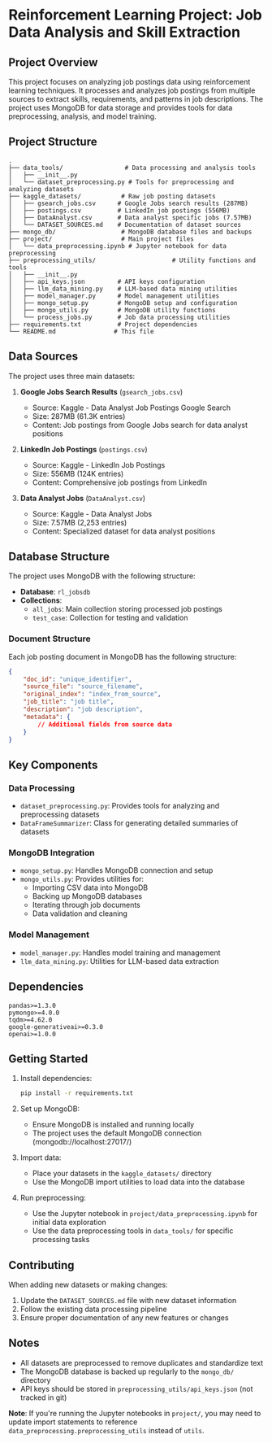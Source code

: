 # Reinforcement Learning Project: Job Data Analysis and Skill Extraction

## Project Overview
This project focuses on analyzing job postings data using reinforcement learning techniques. It processes and analyzes job postings from multiple sources to extract skills, requirements, and patterns in job descriptions. The project uses MongoDB for data storage and provides tools for data preprocessing, analysis, and model training.

## Project Structure

```
.
├── data_tools/                 # Data processing and analysis tools
│   ├── __init__.py
│   └── dataset_preprocessing.py # Tools for preprocessing and analyzing datasets
├── kaggle_datasets/           # Raw job posting datasets
│   ├── gsearch_jobs.csv      # Google Jobs search results (287MB)
│   ├── postings.csv          # LinkedIn job postings (556MB)
│   ├── DataAnalyst.csv       # Data analyst specific jobs (7.57MB)
│   └── DATASET_SOURCES.md    # Documentation of dataset sources
├── mongo_db/                  # MongoDB database files and backups
├── project/                   # Main project files
│   └── data_preprocessing.ipynb # Jupyter notebook for data preprocessing
├── preprocessing_utils/                     # Utility functions and tools
│   ├── __init__.py
│   ├── api_keys.json         # API keys configuration
│   ├── llm_data_mining.py    # LLM-based data mining utilities
│   ├── model_manager.py      # Model management utilities
│   ├── mongo_setup.py        # MongoDB setup and configuration
│   ├── mongo_utils.py        # MongoDB utility functions
│   └── process_jobs.py       # Job data processing utilities
├── requirements.txt          # Project dependencies
└── README.md                # This file
```

## Data Sources

The project uses three main datasets:

1. **Google Jobs Search Results** (`gsearch_jobs.csv`)
   - Source: Kaggle - Data Analyst Job Postings Google Search
   - Size: 287MB (61.3K entries)
   - Content: Job postings from Google Jobs search for data analyst positions

2. **LinkedIn Job Postings** (`postings.csv`)
   - Source: Kaggle - LinkedIn Job Postings
   - Size: 556MB (124K entries)
   - Content: Comprehensive job postings from LinkedIn

3. **Data Analyst Jobs** (`DataAnalyst.csv`)
   - Source: Kaggle - Data Analyst Jobs
   - Size: 7.57MB (2,253 entries)
   - Content: Specialized dataset for data analyst positions

## Database Structure

The project uses MongoDB with the following structure:

- **Database**: `rl_jobsdb`
- **Collections**:
  - `all_jobs`: Main collection storing processed job postings
  - `test_case`: Collection for testing and validation

### Document Structure
Each job posting document in MongoDB has the following structure:
```json
{
    "doc_id": "unique_identifier",
    "source_file": "source_filename",
    "original_index": "index_from_source",
    "job_title": "job title",
    "description": "job description",
    "metadata": {
        // Additional fields from source data
    }
}
```

## Key Components

### Data Processing
- `dataset_preprocessing.py`: Provides tools for analyzing and preprocessing datasets
- `DataFrameSummarizer`: Class for generating detailed summaries of datasets

### MongoDB Integration
- `mongo_setup.py`: Handles MongoDB connection and setup
- `mongo_utils.py`: Provides utilities for:
  - Importing CSV data into MongoDB
  - Backing up MongoDB databases
  - Iterating through job documents
  - Data validation and cleaning

### Model Management
- `model_manager.py`: Handles model training and management
- `llm_data_mining.py`: Utilities for LLM-based data extraction

## Dependencies
```
pandas>=1.3.0
pymongo>=4.0.0
tqdm>=4.62.0
google-generativeai>=0.3.0
openai>=1.0.0
```

## Getting Started

1. Install dependencies:
   ```bash
   pip install -r requirements.txt
   ```

2. Set up MongoDB:
   - Ensure MongoDB is installed and running locally
   - The project uses the default MongoDB connection (mongodb://localhost:27017/)

3. Import data:
   - Place your datasets in the `kaggle_datasets/` directory
   - Use the MongoDB import utilities to load data into the database

4. Run preprocessing:
   - Use the Jupyter notebook in `project/data_preprocessing.ipynb` for initial data exploration
   - Use the data preprocessing tools in `data_tools/` for specific processing tasks

## Contributing
When adding new datasets or making changes:
1. Update the `DATASET_SOURCES.md` file with new dataset information
2. Follow the existing data processing pipeline
3. Ensure proper documentation of any new features or changes

## Notes
- All datasets are preprocessed to remove duplicates and standardize text
- The MongoDB database is backed up regularly to the `mongo_db/` directory
- API keys should be stored in `preprocessing_utils/api_keys.json` (not tracked in git)

**Note**: If you're running the Jupyter notebooks in `project/`, you may need to update import statements to reference `data_preprocessing.preprocessing_utils` instead of `utils`.